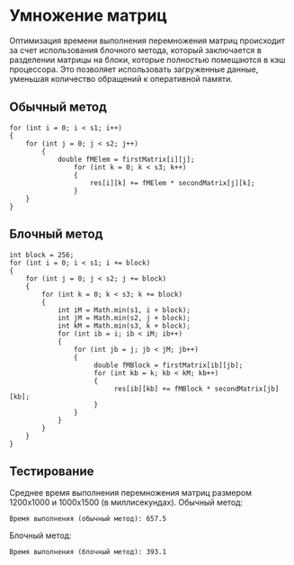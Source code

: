 # Умножение матриц
Оптимизация времени выполнения перемножения матриц происходит за счет использования блочного метода, который заключается в разделении матрицы на блоки, которые полностью помещаются в кэш процессора. Это позволяет использовать загруженные данные, уменьшая количество обращений к оперативной памяти. 
## Обычный метод
```
for (int i = 0; i < s1; i++)
{
	for (int j = 0; j < s2; j++)
        {
        	double fMElem = firstMatrix[i][j];
                for (int k = 0; k < s3; k++)
                {
                    res[i][k] += fMElem * secondMatrix[j][k];
                }
	}
}
```
## Блочный метод
```
int block = 256;
for (int i = 0; i < s1; i += block)
{
    for (int j = 0; j < s2; j += block)
    {
        for (int k = 0; k < s3; k += block)
        {
            int iM = Math.min(s1, i + block);
            int jM = Math.min(s2, j + block);
            int kM = Math.min(s3, k + block);
            for (int ib = i; ib < iM; ib++)
            {
                for (int jb = j; jb < jM; jb++)
                {
                     double fMBlock = firstMatrix[ib][jb];
                     for (int kb = k; kb < kM; kb++)
                     {
                          res[ib][kb] += fMBlock * secondMatrix[jb][kb];
                     }
                }
            }
        }
    }
}
```
## Тестирование
Среднее время выполнения перемножения матриц размером 1200х1000 и 1000х1500 (в миллисекундах). 
Обычный метод:  
```
Время выполнения (обычный метод): 657.5
``` 
Блочный метод:
```
Время выполнения (блочный метод): 393.1
```

 